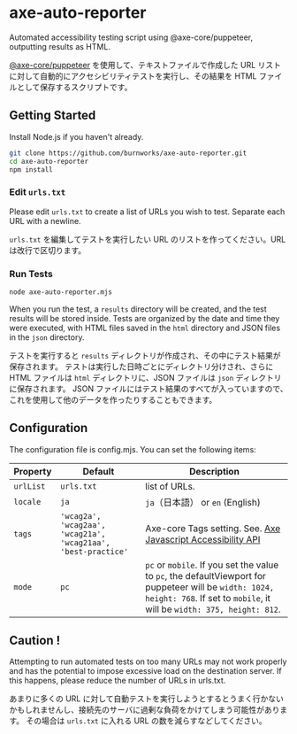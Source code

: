 # axe-auto-reporter

Automated accessibility testing script using @axe-core/puppeteer, outputting results as HTML. 

[@axe-core/puppeteer](https://github.com/dequelabs/axe-core-npm/blob/develop/packages/puppeteer/README.md) を使用して、テキストファイルで作成した URL リストに対して自動的にアクセシビリティテストを実行し、その結果を HTML ファイルとして保存するスクリプトです。

## Getting Started

Install Node.js if you haven't already.

```sh
git clone https://github.com/burnworks/axe-auto-reporter.git
cd axe-auto-reporter
npm install
```

### Edit `urls.txt`

Please edit `urls.txt` to create a list of URLs you wish to test. Separate each URL with a newline.

`urls.txt` を編集してテストを実行したい URL のリストを作ってください。URL は改行で区切ります。

### Run Tests

```sh
node axe-auto-reporter.mjs
```

When you run the test, a `results` directory will be created, and the test results will be stored inside. Tests are organized by the date and time they were executed, with HTML files saved in the `html` directory and JSON files in the `json` directory.

テストを実行すると `results` ディレクトリが作成され、その中にテスト結果が保存されます。
テストは実行した日時ごとにディレクトリ分けされ、さらに HTML ファイルは `html` ディレクトリに、JSON ファイルは `json` ディレクトリに保存されます。
JSON ファイルにはテスト結果のすべてが入っていますので、これを使用して他のデータを作ったりすることもできます。

## Configuration

The configuration file is config.mjs. You can set the following items:

| Property | Default | Description |
| -------- | ------- | ----------- |
| `urlList` | `urls.txt` | list of URLs. |
| `locale` | `ja` | `ja`（日本語） or `en` (English) |
| `tags` | `'wcag2a', 'wcag2aa', 'wcag21a', 'wcag21aa', 'best-practice'` | Axe-core Tags setting. See. [Axe Javascript Accessibility API](https://github.com/dequelabs/axe-core/blob/master/doc/API.md#axe-core-tags)
| `mode` | `pc` | `pc` or `mobile`. If you set the value to `pc`, the defaultViewport for puppeteer will be `width: 1024, height: 768`. If set to `mobile`, it will be `width: 375, height: 812`. |

## Caution !

Attempting to run automated tests on too many URLs may not work properly and has the potential to impose excessive load on the destination server. If this happens, please reduce the number of URLs in urls.txt.

あまりに多くの URL に対して自動テストを実行しようとするとうまく行かないかもしれませんし、接続先のサーバに過剰な負荷をかけてしまう可能性があります。
その場合は `urls.txt` に入れる URL の数を減らすなどしてください。